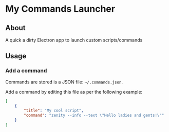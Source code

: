 # My Commands Launcher

## About

A quick a dirty Electron app to launch custom scripts/commands

## Usage

### Add a command

Commands are stored is a JSON file: `~/.commands.json`.

Add a command by editing this file as per the following example:
```json
[
    {
        "title": "My cool script",
        "command": "zenity --info --text \"Hello ladies and gents!\""
    }
]
```

